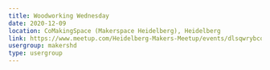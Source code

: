 ```yaml
---
title: Woodworking Wednesday
date: 2020-12-09
location: CoMakingSpace (Makerspace Heidelberg), Heidelberg
link: https://www.meetup.com/Heidelberg-Makers-Meetup/events/dlsqwrybcqbmb/
usergroup: makershd
type: usergroup
---
```

